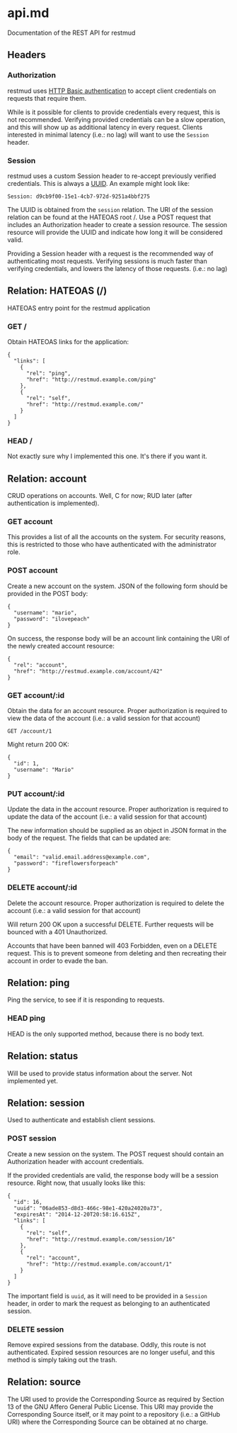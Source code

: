 # api.md
Documentation of the REST API for restmud

## Headers

### Authorization
restmud uses [HTTP Basic authentication](https://en.wikipedia.org/wiki/Basic_access_authentication)
to accept client credentials on requests that require them.

While is it possible for clients to provide credentials every request, this is
not recommended. Verifying provided credentials can be a slow operation, and
this will show up as additional latency in every request. Clients interested
in minimal latency (i.e.: no lag) will want to use the `Session` header.

### Session
restmud uses a custom Session header to re-accept previously verified
credentials. This is always a [UUID](http://en.wikipedia.org/wiki/UUID).
An example might look like:

    Session: d9cb9f00-15e1-4cb7-972d-9251a4bbf275

The UUID is obtained from the `session` relation. The URI of the session
relation can be found at the HATEOAS root /. Use a POST request that includes
an Authorization header to create a session resource. The session resource
will provide the UUID and indicate how long it will be considered valid.

Providing a Session header with a request is the recommended way of
authenticating most requests. Verifying sessions is much faster than verifying
credentials, and lowers the latency of those requests. (i.e.: no lag)

## Relation: HATEOAS (/)
HATEOAS entry point for the restmud application

### GET /
Obtain HATEOAS links for the application:

    {
      "links": [
        {
          "rel": "ping",
          "href": "http://restmud.example.com/ping"
        },
        {
          "rel": "self",
          "href": "http://restmud.example.com/"
        }
      ]
    }

### HEAD /
Not exactly sure why I implemented this one. It's there if you want it.

## Relation: account
CRUD operations on accounts. Well, C for now; RUD later (after
authentication is implemented).

### GET account
This provides a list of all the accounts on the system. For security reasons,
this is restricted to those who have authenticated with the administrator role.

### POST account
Create a new account on the system. JSON of the following form should be
provided in the POST body:

    {
      "username": "mario",
      "password": "ilovepeach"
    }

On success, the response body will be an account link containing the URI of
the newly created account resource:

    {
      "rel": "account",
      "href": "http://restmud.example.com/account/42"
    }

### GET account/:id
Obtain the data for an account resource. Proper authorization is required to
view the data of the account (i.e.: a valid session for that account)

    GET /account/1

Might return 200 OK:

    {
      "id": 1,
      "username": "Mario"
    }

### PUT account/:id
Update the data in the account resource. Proper authorization is required to
update the data of the account (i.e.: a valid session for that account)

The new information should be supplied as an object in JSON format in the
body of the request. The fields that can be updated are:

    {
      "email": "valid.email.address@example.com",
      "password": "fireflowersforpeach"
    }

### DELETE account/:id
Delete the account resource. Proper authorization is required to
delete the account (i.e.: a valid session for that account)

Will return 200 OK upon a successful DELETE. Further requests will
be bounced with a 401 Unauthorized.

Accounts that have been banned will 403 Forbidden, even on a DELETE
request. This is to prevent someone from deleting and then recreating
their account in order to evade the ban.

## Relation: ping
Ping the service, to see if it is responding to requests.

### HEAD ping
HEAD is the only supported method, because there is no body text.

## Relation: status
Will be used to provide status information about the server.
Not implemented yet.

## Relation: session
Used to authenticate and establish client sessions.

### POST session
Create a new session on the system. The POST request should contain an
Authorization header with account credentials. 

If the provided credentials are valid, the response body will be a
session resource. Right now, that usually looks like this:

    {
      "id": 16,
      "uuid": "06ade853-d8d3-466c-98e1-420a24020a73",
      "expiresAt": "2014-12-20T20:58:16.615Z",
      "links": [
        {
          "rel": "self",
          "href": "http://restmud.example.com/session/16"
        },
        {
          "rel": "account",
          "href": "http://restmud.example.com/account/1"
        }
      ]
    }

The important field is `uuid`, as it will need to be provided in a
`Session` header, in order to mark the request as belonging to an
authenticated session.

### DELETE session
Remove expired sessions from the database. Oddly, this route is not
authenticated. Expired session resources are no longer useful, and
this method is simply taking out the trash.

## Relation: source
The URI used to provide the Corresponding Source as required by Section 13
of the GNU Affero General Public License. This URI may provide the
Corresponding Source itself, or it may point to a repository (i.e.: a
GitHub URI) where the Corresponding Source can be obtained at no charge.
